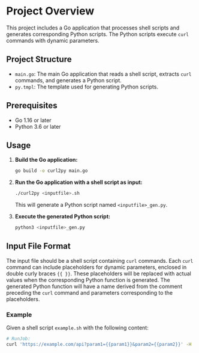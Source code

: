 # Project Overview

This project includes a Go application that processes shell scripts and generates corresponding Python scripts. The Python scripts execute `curl` commands with dynamic parameters.

## Project Structure

- `main.go`: The main Go application that reads a shell script, extracts `curl` commands, and generates a Python script.
- `py.tmpl`: The template used for generating Python scripts.

## Prerequisites

- Go 1.16 or later
- Python 3.6 or later

## Usage

1. **Build the Go application:**

    ```sh
    go build -o curl2py main.go
    ```

2. **Run the Go application with a shell script as input:**

   ```sh
   ./curl2py <inputfile>.sh
   ```

   This will generate a Python script named `<inputfile>_gen.py`.

3. **Execute the generated Python script:**

   ```sh
   python3 <inputfile>_gen.py
   ```

## Input File Format

The input file should be a shell script containing `curl` commands. Each `curl` command can include placeholders for dynamic parameters, enclosed in double curly braces `{{ }}`. These placeholders will be replaced with actual values when the corresponding Python function is generated. The generated Python function will have a name derived from the comment preceding the `curl` command and parameters corresponding to the placeholders.

### Example

Given a shell script `example.sh` with the following content:

```sh
# RunJob:
curl 'https://example.com/api?param1={{param1}}&param2={{param2}}' -H 'Authorization: Bearer {{token}}'
```
